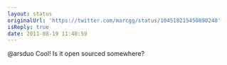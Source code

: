 ```yaml
---
layout: status
originalUrl: 'https://twitter.com/marcgg/status/104518215450890240'
isReply: true
date: 2011-08-19 11:40:59
---
```


@arsduo Cool! Is it open sourced somewhere?
